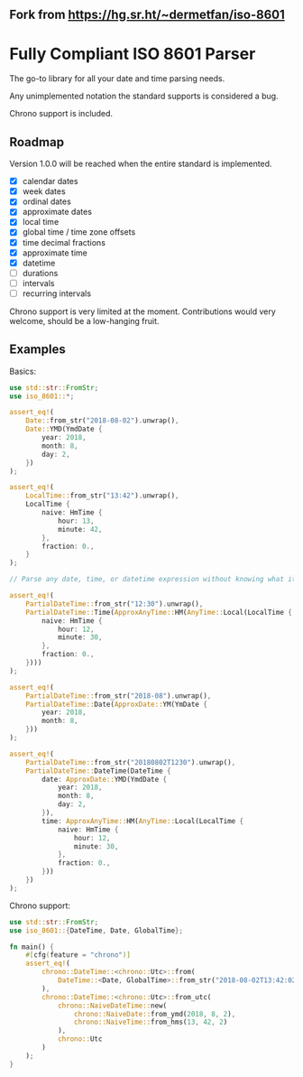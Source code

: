 ## Fork from https://hg.sr.ht/~dermetfan/iso-8601

# Fully Compliant ISO 8601 Parser

The go-to library for all your date and time parsing needs.

Any unimplemented notation the standard supports is considered a bug.

Chrono support is included.

## Roadmap

Version 1.0.0 will be reached when the entire standard is implemented.

- [x] calendar dates
- [x] week dates
- [x] ordinal dates
- [x] approximate dates
- [x] local time
- [x] global time / time zone offsets
- [x] time decimal fractions
- [x] approximate time
- [x] datetime
- [ ] durations
- [ ] intervals
- [ ] recurring intervals

Chrono support is very limited at the moment.
Contributions would very welcome, should be a low-hanging fruit.

## Examples

Basics:

```rust
use std::str::FromStr;
use iso_8601::*;

assert_eq!(
    Date::from_str("2018-08-02").unwrap(),
    Date::YMD(YmdDate {
        year: 2018,
        month: 8,
        day: 2,
    })
);

assert_eq!(
    LocalTime::from_str("13:42").unwrap(),
    LocalTime {
        naive: HmTime {
            hour: 13,
            minute: 42,
        },
        fraction: 0.,
    }
);

// Parse any date, time, or datetime expression without knowing what it is:

assert_eq!(
    PartialDateTime::from_str("12:30").unwrap(),
    PartialDateTime::Time(ApproxAnyTime::HM(AnyTime::Local(LocalTime {
        naive: HmTime {
            hour: 12,
            minute: 30,
        },
        fraction: 0.,
    })))
);

assert_eq!(
    PartialDateTime::from_str("2018-08").unwrap(),
    PartialDateTime::Date(ApproxDate::YM(YmDate {
        year: 2018,
        month: 8,
    }))
);

assert_eq!(
    PartialDateTime::from_str("20180802T1230").unwrap(),
    PartialDateTime::DateTime(DateTime {
        date: ApproxDate::YMD(YmdDate {
            year: 2018,
            month: 8,
            day: 2,
        }),
        time: ApproxAnyTime::HM(AnyTime::Local(LocalTime {
            naive: HmTime {
                hour: 12,
                minute: 30,
            },
            fraction: 0.,
        }))
    })
);
```

Chrono support:

```rust
use std::str::FromStr;
use iso_8601::{DateTime, Date, GlobalTime};

fn main() {
    #[cfg(feature = "chrono")]
    assert_eq!(
        chrono::DateTime::<chrono::Utc>::from(
            DateTime::<Date, GlobalTime>::from_str("2018-08-02T13:42:02Z").unwrap()
        ),
        chrono::DateTime::<chrono::Utc>::from_utc(
            chrono::NaiveDateTime::new(
                chrono::NaiveDate::from_ymd(2018, 8, 2),
                chrono::NaiveTime::from_hms(13, 42, 2)
            ),
            chrono::Utc
        )
    );
}
```
